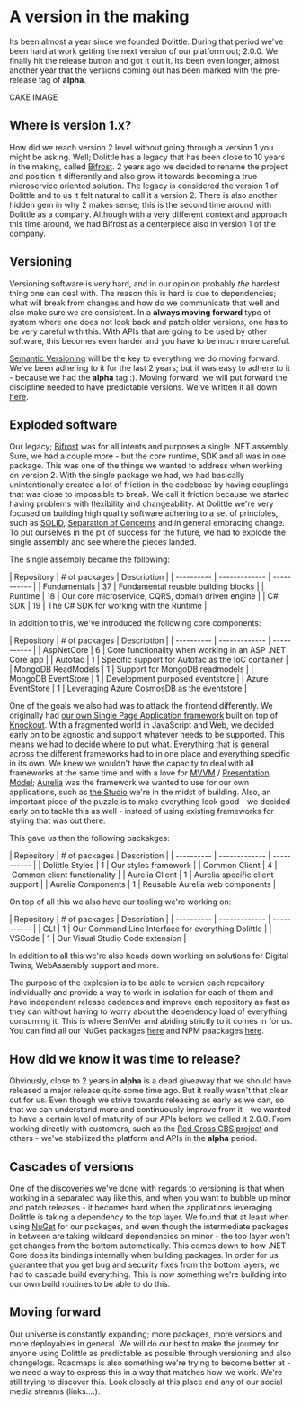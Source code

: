 
# A version in the making

Its been almost a year since we founded Dolittle. During that period we've been hard at work
getting the next version of our platform out; 2.0.0. We finally hit the release button and
got it out it. Its been even longer, almost another year that the versions coming out has
been marked with the pre-release tag of **alpha**.

CAKE IMAGE

## Where is version 1.x?

How did we reach version 2 level without going through a version 1 you might be asking.
Well; Dolittle has a legacy that has been close to 10 years in the making, called [Bifrost](https://github.com/dolittle/bifrost).
2 years ago we decided to rename the project and position it differently and also grow it
towards becoming a true microservice oriented solution. The legacy is considered the version
1 of Dolittle and to us it felt natural to call it a version 2. There is also another hidden
gem in why 2 makes sense; this is the second time around with Dolittle as a company.
Although with a very different context and approach this time around, we had Bifrost as a
centerpiece also in version 1 of the company.

## Versioning

Versioning software is very hard, and in our opinion probably *the* hardest thing one can
deal with. The reason this is hard is due to dependencies; what will break from changes
and how do we communicate that well and also make sure we are consistent. In a **always moving forward**
type of system where one does not look back and patch older versions, one has to be
very careful with this. With APIs that are going to be used by other software, this becomes
even harder and you have to be much more careful.

[Semantic Versioning](https://semver.org) will be the key to everything we do moving forward.
We've been adhering to it for the last 2 years; but it was easy to adhere to it - because
we had the **alpha** tag :). Moving forward, we will put forward the discipline needed to
have predictable versions. We've written it all down [here](https://dolittle.io/general/versioning/).

## Exploded software

Our legacy; [Bifrost](https://github.com/dolittle/bifrost) was for all intents and purposes a single
.NET assembly. Sure, we had a couple more - but the core runtime, SDK and all was in one package.
This was one of the things we wanted to address when working on version 2. With the single package
we had, we had basically unintentionally created a lot of friction in the codebase by having couplings
that was close to impossible to break. We call it friction because we started having problems with
flexibility and changeability. At Dolittle we're very focused on building high quality software adhering
to a set of principles, such as [SOLID](), [Separation of Concerns]() and in general embracing change.
To put ourselves in the pit of success for the future, we had to explode the single assembly and
see where the pieces landed.

The single assembly became the following:

| Repository | # of packages | Description |
| ---------- | ------------- | ----------- |
| Fundamentals | 37 | Fundamental reusble building blocks |
| Runtime | 18 | Our core microservice, CQRS, domain driven engine |
| C# SDK | 19 | The C# SDK for working with the Runtime |

In addition to this, we've introduced the following core components:

| Repository | # of packages | Description |
| ---------- | ------------- | ----------- |
| AspNetCore | 6 | Core functionality when working in an ASP .NET Core app |
| Autofac | 1 | Specific support for Autofac as the IoC container |
| MongoDB ReadModels | 1 | Support for MongoDB readmodels |
| MongoDB EventStore | 1 | Development purposed eventstore |
| Azure EventStore | 1 | Leveraging Azure CosmosDB as the eventstore |

One of the goals we also had was to attack the frontend differently. We originally had [our
own Single Page Application framework](https://github.com/dolittle/Bifrost/tree/master/Source/Bifrost.JavaScript) built on top of [Knockout](https://knockoutjs.com).
With a fragmented world in JavaScript and Web, we decided early on to be agnostic and support
whatever needs to be supported. This means we had to decide where to put what.
Everything that is general across the different frameworks had to in one place and everything
specific in its own. We knew we wouldn't have the capacity to deal with all frameworks at the same time
and with a love for [MVVM]() / [Presentation Model](); [Aurelia](http://aurelia.io) was
the framework we wanted to use for our own applications, such as [the Studio](https://dolittle.studio) we're in the midst of building.
Also, an important piece of the puzzle is to make everything look good - we decided early on
to tackle this as well - instead of using existing frameworks for styling that was out there.

This gave us then the following packakges:

| Repository | # of packages | Description |
| ---------- | ------------- | ----------- |
| Dolittle Styles | 1 | Our styles framework |
| Common Client | 4 | Common client functionality |
| Aurelia Client | 1 | Aurelia specific client support |
| Aurelia Components | 1 | Reusable Aurelia web components |

On top of all this we also have our tooling we're working on:

| Repository | # of packages | Description |
| ---------- | ------------- | ----------- |
| CLI | 1 | Our Command Line Interface for everything Dolittle |
| VSCode | 1 | Our Visual Studio Code extension |

In addition to all this we're also heads down working on solutions for Digital Twins,
WebAssembly support and more.

The purpose of the explosion is to be able to version each repository individually and
provide a way to work in isolation for each of them and have independent release cadences
and improve each repository as fast as they can without having to worry about the
dependency load of everything consuming it. This is where SemVer and abiding strictly to it
comes in for us. You can find all our NuGet packages [here](https://www.nuget.org/packages?q=dolittle)
and NPM paackages [here](https://www.npmjs.com/search?q=dolittle).

## How did we know it was time to release?

Obviously, close to 2 years in **alpha** is a dead giveaway that we should have released a major
release quite some time ago. But it really wasn't that clear cut for us. Even though we strive towards
releasing as early as we can, so that we can understand more and continuously improve from it -
we wanted to have a certain level of maturity of our APIs before we called it 2.0.0.
From working directly with customers, such as the [Red Cross CBS project](http://github.com/ifRCGo/cbs) and
others - we've stabilized the platform and APIs in the **alpha** period.

## Cascades of versions

One of the discoveries we've done with regards to versioning is that when working in a separated
way like this, and when you want to bubble up minor and patch releases - it becomes hard when the
applications leveraging Dolittle is taking a dependency to the top layer. We found that at least when
using [NuGet]() for our packages, and even though the intermediate packages in between are taking wildcard
dependencies on minor - the top layer won't get changes from the bottom automatically. This comes down
to how .NET Core does its bindings internally when building packages. In order for us
guarantee that you get bug and security fixes from the bottom layers, we had to
cascade build everything. This is now something we're building into our own build routines to be able to
do this.

## Moving forward

Our universe is constantly expanding; more packages, more versions and more deployables in general.
We will do our best to make the journey for anyone using Dolittle as predictable as possible through
versioning and also changelogs. Roadmaps is also something we're trying to become better at - we need
a way to express this in a way that matches how we work. We're still trying to discover this. Look closely
at this place and any of our social media streams (links....).
